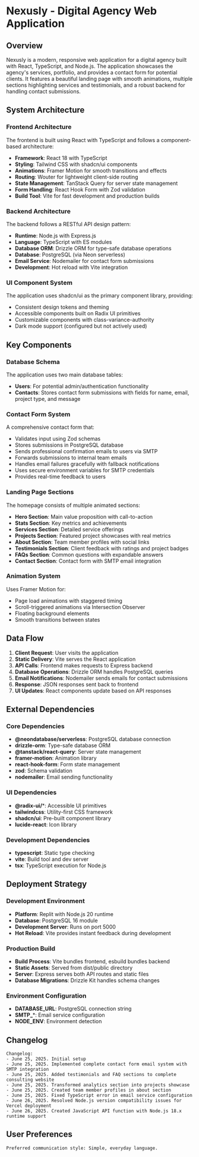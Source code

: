 # Nexusly - Digital Agency Web Application

## Overview

Nexusly is a modern, responsive web application for a digital agency built with React, TypeScript, and Node.js. The application showcases the agency's services, portfolio, and provides a contact form for potential clients. It features a beautiful landing page with smooth animations, multiple sections highlighting services and testimonials, and a robust backend for handling contact submissions.

## System Architecture

### Frontend Architecture
The frontend is built using React with TypeScript and follows a component-based architecture:
- **Framework**: React 18 with TypeScript
- **Styling**: Tailwind CSS with shadcn/ui components
- **Animations**: Framer Motion for smooth transitions and effects
- **Routing**: Wouter for lightweight client-side routing
- **State Management**: TanStack Query for server state management
- **Form Handling**: React Hook Form with Zod validation
- **Build Tool**: Vite for fast development and production builds

### Backend Architecture
The backend follows a RESTful API design pattern:
- **Runtime**: Node.js with Express.js
- **Language**: TypeScript with ES modules
- **Database ORM**: Drizzle ORM for type-safe database operations
- **Database**: PostgreSQL (via Neon serverless)
- **Email Service**: Nodemailer for contact form submissions
- **Development**: Hot reload with Vite integration

### UI Component System
The application uses shadcn/ui as the primary component library, providing:
- Consistent design tokens and theming
- Accessible components built on Radix UI primitives
- Customizable components with class-variance-authority
- Dark mode support (configured but not actively used)

## Key Components

### Database Schema
The application uses two main database tables:
- **Users**: For potential admin/authentication functionality
- **Contacts**: Stores contact form submissions with fields for name, email, project type, and message

### Contact Form System
A comprehensive contact form that:
- Validates input using Zod schemas
- Stores submissions in PostgreSQL database
- Sends professional confirmation emails to users via SMTP
- Forwards submissions to internal team emails
- Handles email failures gracefully with fallback notifications
- Uses secure environment variables for SMTP credentials
- Provides real-time feedback to users

### Landing Page Sections
The homepage consists of multiple animated sections:
- **Hero Section**: Main value proposition with call-to-action
- **Stats Section**: Key metrics and achievements
- **Services Section**: Detailed service offerings
- **Projects Section**: Featured project showcases with real metrics
- **About Section**: Team member profiles with social links
- **Testimonials Section**: Client feedback with ratings and project badges
- **FAQs Section**: Common questions with expandable answers
- **Contact Section**: Contact form with SMTP email integration

### Animation System
Uses Framer Motion for:
- Page load animations with staggered timing
- Scroll-triggered animations via Intersection Observer
- Floating background elements
- Smooth transitions between states

## Data Flow

1. **Client Request**: User visits the application
2. **Static Delivery**: Vite serves the React application
3. **API Calls**: Frontend makes requests to Express backend
4. **Database Operations**: Drizzle ORM handles PostgreSQL queries
5. **Email Notifications**: Nodemailer sends emails for contact submissions
6. **Response**: JSON responses sent back to frontend
7. **UI Updates**: React components update based on API responses

## External Dependencies

### Core Dependencies
- **@neondatabase/serverless**: PostgreSQL database connection
- **drizzle-orm**: Type-safe database ORM
- **@tanstack/react-query**: Server state management
- **framer-motion**: Animation library
- **react-hook-form**: Form state management
- **zod**: Schema validation
- **nodemailer**: Email sending functionality

### UI Dependencies
- **@radix-ui/***: Accessible UI primitives
- **tailwindcss**: Utility-first CSS framework
- **shadcn/ui**: Pre-built component library
- **lucide-react**: Icon library

### Development Dependencies
- **typescript**: Static type checking
- **vite**: Build tool and dev server
- **tsx**: TypeScript execution for Node.js

## Deployment Strategy

### Development Environment
- **Platform**: Replit with Node.js 20 runtime
- **Database**: PostgreSQL 16 module
- **Development Server**: Runs on port 5000
- **Hot Reload**: Vite provides instant feedback during development

### Production Build
- **Build Process**: Vite bundles frontend, esbuild bundles backend
- **Static Assets**: Served from dist/public directory
- **Server**: Express serves both API routes and static files
- **Database Migrations**: Drizzle Kit handles schema changes

### Environment Configuration
- **DATABASE_URL**: PostgreSQL connection string
- **SMTP_***: Email service configuration
- **NODE_ENV**: Environment detection

## Changelog

```
Changelog:
- June 25, 2025. Initial setup
- June 25, 2025. Implemented complete contact form email system with SMTP integration
- June 25, 2025. Added testimonials and FAQ sections to complete consulting website
- June 25, 2025. Transformed analytics section into projects showcase
- June 25, 2025. Created team member profiles in about section
- June 25, 2025. Fixed TypeScript error in email service configuration
- June 26, 2025. Resolved Node.js version compatibility issues for Vercel deployment
- June 26, 2025. Created JavaScript API function with Node.js 18.x runtime support
```

## User Preferences

```
Preferred communication style: Simple, everyday language.
```